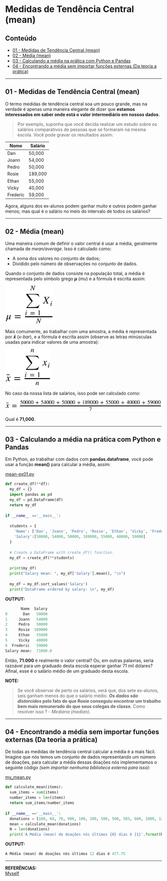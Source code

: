 # Medidas de Tendência Central (mean)

## Conteúdo

 - [01 - Medidas de Tendência Central (mean)](#01)
 - [02 - Média (mean)](#02)
 - [03 - Calculando a média na prática com Python e Pandas](#03)
 - [04 - Encontrando a média sem importar funções externas (Da teoria a prática)](#04)

---

<div id='01'></div>

## 01 - Medidas de Tendência Central (mean)

O termo medidas de tendência central soa um pouco grande, mas na verdade é apenas uma maneira elegante de dizer que __estamos interessados em saber onde está o valor intermediário em nossos dados__. 

> Por exemplo, suponha que você decida realizar um estudo sobre os salários comparativos de pessoas que se formaram na mesma escola. Você pode gravar os resultados assim: 

| Nome     | Salário     |
|----------|-------------|
| Dan      | 50,000      |
| Joann    | 54,000      |
| Pedro    | 50,000      |
| Rosie    | 189,000     |
| Ethan    | 55,000      |
| Vicky    | 40,000      |
| Frederic | 59,000      |

Agora, alguns dos ex-alunos podem ganhar muito e outros podem ganhar menos; mas qual é o salário no meio do intervalo de todos os salários?

---

<div id='02'></div>

## 02 - Média (mean)

Uma maneira comum de definir o valor central é usar a média, geralmente chamada de *mean/average*. Isso é calculado como:

 - A soma dos valores no conjunto de dados;
 - Dividido pelo número de observações no conjunto de dados.
 
Quando o conjunto de dados consiste na população total, a média é representada pelo símbolo grego ***&mu;*** (*mu*) e a fórmula é escrita assim: 

![image](images/01.svg)  

Mais comumente, ao trabalhar com uma amostra, a média é representada por ***x&#772;*** (*x-bar*), e a fórmula é escrita assim (observe as letras minúsculas usadas para indicar valores de uma amostra):

![image](images/02.svg)  

No caso da nossa lista de salários, isso pode ser calculado como: 

![image](images/03.svg)  

Qual é **71,000**. 

---

<div id="03"></div>

## 03 - Calculando a média na prática com Python e Pandas

Em Python, ao trabalhar com dados com **pandas.dataframe**, você pode usar a função **mean()** para calcular a média, assim:

[mean-ex01.py](src/mean-ex01.py)  
```python
def create_df(**df):
  my_df = {}
  import pandas as pd
  my_df = pd.DataFrame(df)
  return my_df

if __name__ =='__main__':

  students = {
    'Name': ['Dan', 'Joann', 'Pedro', 'Rosie', 'Ethan', 'Vicky', 'Frederic'],
    'Salary':[50000, 54000, 50000, 189000, 55000, 40000, 59000]
  }

  # Create a DataFrame with create_df() function.
  my_df = create_df(**students)

  print(my_df)
  print("Salary mean: ", my_df['Salary'].mean(), "\n")

  my_df = my_df.sort_values('Salary')
  print("DataFrame ordered by salary: \n", my_df)
```

**OUTPUT:**  
```python
       Name  Salary
0       Dan   50000
1     Joann   54000
2     Pedro   50000
3     Rosie  189000
4     Ethan   55000
5     Vicky   40000
6  Frederic   59000
Salary mean:  71000.0
```

Então, __71.000__ é realmente o valor central? Ou, em outras palavras, seria razoável para um graduado desta escola esperar ganhar 71 mil dólares? Afinal, esse é o salário médio de um graduado desta escola.

**NOTE:**  
> Se você observar de perto os salários, verá que, dos sete ex-alunos, seis ganham menos do que o salário médio. ***Os dados são distorcidos* pelo fato de que Rosie conseguiu encontrar um trabalho bem mais remunerado do que seus colegas de classe**. Como resolver isso ? - *Mediana (median)*.

---

<div id="04"></div>

## 04 - Encontrando a média sem importar funções externas (Da teoria a prática)

De todas as medidas de tendência central calcular a média é a mais fácil. Imagine que nós temos um conjunto de dados representando um número de doações, para calcular a média dessas doações nós implementamos o seguinte código *(sem importar nenhuma biblioteca externa para isso)*:

[my_mean.py](src/my_mean.py)
```python
def calculate_mean(items):
  sum_items = sum(items)
  number_items = len(items)
  return sum_items/number_items

if __name__ =='__main__':
  donations = [100, 60, 70, 900, 100, 200, 500, 500, 503, 600, 1000, 1200]
  mean = calculate_mean(donations)
  N = len(donations)
  print('A Média (mean) de doações nós últimos {0} dias é {1}'.format(N, mean))
```

**OUTPUT:**  
```python
A Média (mean) de doações nós últimos 12 dias é 477.75
```

---

**REFERÊNCIAS:**  
[Myself](#)
